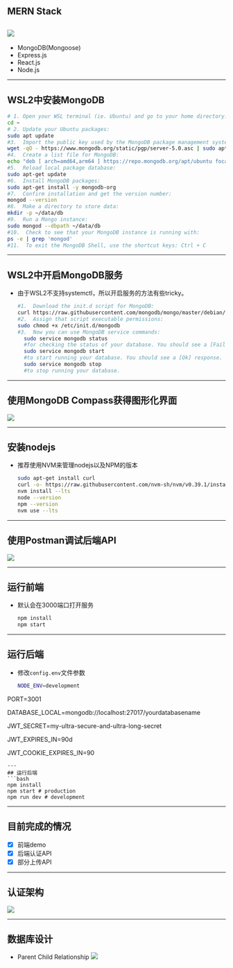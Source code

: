 ## MERN Stack

![](./img/MERN.png)
---

- MongoDB(Mongoose)
- Express.js
- React.js
- Node.js

---

## WSL2中安装MongoDB

```bash
# 1. Open your WSL terminal (ie. Ubuntu) and go to your home directory: 
cd ~
# 2. Update your Ubuntu packages: 
sudo apt update
#3.  Import the public key used by the MongoDB package management system: 
wget -qO - https://www.mongodb.org/static/pgp/server-5.0.asc | sudo apt-key add -
#4.  Create a list file for MongoDB: 
echo "deb [ arch=amd64,arm64 ] https://repo.mongodb.org/apt/ubuntu focal/mongodb-org/5.0 multiverse" | sudo tee /etc/apt/sources.list.d/mongodb-org-5.0.list
#5.  Reload local package database: 
sudo apt-get update
#6.  Install MongoDB packages: 
sudo apt-get install -y mongodb-org
#7.  Confirm installation and get the version number: 
mongod --version
#8.  Make a directory to store data: 
mkdir -p ~/data/db
#9.  Run a Mongo instance: 
sudo mongod --dbpath ~/data/db
#10.  Check to see that your MongoDB instance is running with: 
ps -e | grep 'mongod'
#11.  To exit the MongoDB Shell, use the shortcut keys: Ctrl + C
```

---

## WSL2中开启MongoDB服务

- 由于WSL2不支持systemctl，所以开启服务的方法有些tricky。
  
  ```bash
  #1.  Download the init.d script for MongoDB: 
  curl https://raw.githubusercontent.com/mongodb/mongo/master/debian/init.d | sudo tee /etc/init.d/mongodb >/dev/null
  #2.  Assign that script executable permissions: 
  sudo chmod +x /etc/init.d/mongodb
  #3.  Now you can use MongoDB service commands:
    sudo service mongodb status 
    #for checking the status of your database. You should see a [Fail] response if no database is running.
    sudo service mongodb start 
    #to start running your database. You should see a [Ok] response.
    sudo service mongodb stop 
    #to stop running your database.
  ```

---

## 使用MongoDB Compass获得图形化界面

![](./img/mongocompass.png)

---

## 安装nodejs

- 推荐使用NVM来管理nodejs以及NPM的版本
  
  ```bash
  sudo apt-get install curl
  curl -o- https://raw.githubusercontent.com/nvm-sh/nvm/v0.39.1/install.sh | bash
  nvm install --lts
  node --version
  npm --version
  nvm use --lts
  ```

---

## 使用Postman调试后端API

![](./img/postman.png)

---

## 运行前端

- 默认会在3000端口打开服务
  
  ```bash
  npm install 
  npm start
  ```

---

## 运行后端

- 修改`config.env`文件参数
  
  ```bash
  NODE_ENV=development
  ```

PORT=3001

DATABASE_LOCAL=mongodb://localhost:27017/yourdatabasename

JWT_SECRET=my-ultra-secure-and-ultra-long-secret

JWT_EXPIRES_IN=90d

JWT_COOKIE_EXPIRES_IN=90

```
---
## 运行后端
```bash
npm install
npm start # production
npm run dev # development
```

---

## 目前完成的情况

- [x] 前端demo
- [x] 后端认证API
- [x] 部分上传API

---

## 认证架构

![](./img/auth.png)

---

## 数据库设计

- Parent Child Relationship
  ![](./img/db-relationship.png)